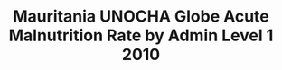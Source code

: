 ---
title: Mauritania UNOCHA Globe Acute Malnutrition Rate by Admin Level 1 2010
categories: 
    - data
geography: mauritania
partner: unocha
cat: health
year: 2010
layer: ocha-cod.mauritania-admin1-malnutrition-2010
api:
embed:
source: <a href="http://unocha.org">UNOCHA</a>
license: Humanitarian Use
updated: 3/28/2012
description: This layer depicts the Global Acute Malnutrition (GAM) rate by first administrative level for Mauritania. Data obtained from the UN Office for the Coordination of Humanitarian Affairs (UN OCHA) [Common and Fundamental Operating Datasets Registry](http://cod.humanitarianresponse.info/). See the [Mauritania](http://cod.humanitarianresponse.info/country-region/Mauritania) registry for the most recent changes.
downloads:
    - type: shapefile
      link: http://dl.dropbox.com/u/72717685/ocha-mauritania-admin1-malnutrition.zip
    - type: sqlite
      link: http://dl.dropbox.com/u/72717685/ocha-mauritania-admin1-malnutrition.sqlite.zip
---